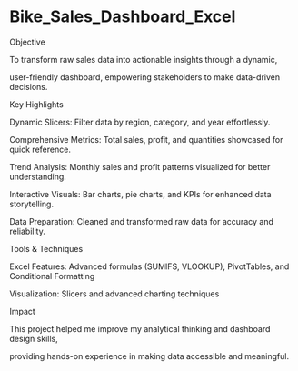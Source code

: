 # Bike_Sales_Dashboard_Excel

Objective

To transform raw sales data into actionable insights through a dynamic,

user-friendly dashboard, empowering stakeholders to make data-driven decisions.

Key Highlights

Dynamic Slicers: Filter data by region, category, and year effortlessly.

Comprehensive Metrics: Total sales, profit, and quantities showcased for quick reference.

Trend Analysis: Monthly sales and profit patterns visualized for better understanding.

Interactive Visuals: Bar charts, pie charts, and KPIs for enhanced data storytelling.

Data Preparation: Cleaned and transformed raw data for accuracy and reliability.

Tools & Techniques

Excel Features: Advanced formulas (SUMIFS, VLOOKUP), PivotTables, and Conditional Formatting

Visualization: Slicers and advanced charting techniques

Impact

This project helped me improve my analytical thinking and dashboard design skills,

providing hands-on experience in making data accessible and meaningful.

